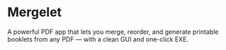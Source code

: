# Mergelet
A powerful PDF app that lets you merge, reorder, and generate printable booklets from any PDF — with a clean GUI and one-click EXE.
